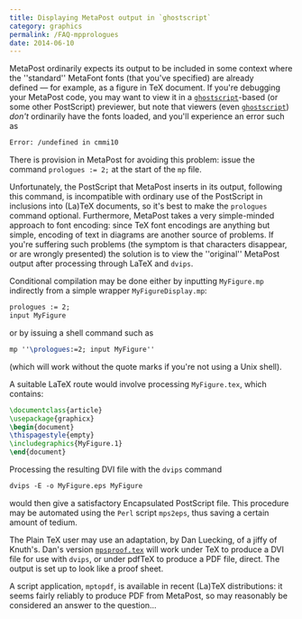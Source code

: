 ```yaml
---
title: Displaying MetaPost output in `ghostscript`
category: graphics
permalink: /FAQ-mpprologues
date: 2014-06-10
---
```


MetaPost ordinarily expects its output to be included in some context
where the ''standard'' MetaFont fonts (that you've specified) are already
defined&nbsp;&mdash; for example, as a figure in TeX document.  If you're
debugging your MetaPost code, you may want to view it in a
[`ghostscript`](https://www.ghostscript.com/)-based (or some
other PostScript) previewer, but note that viewers (even
[`ghostscript`](https://www.ghostscript.com/))
_don't_ ordinarily have the fonts loaded, and you'll experience
an error such as
```latex
Error: /undefined in cmmi10
```
There is provision in MetaPost for avoiding this problem: issue the
command `prologues := 2;` at the start of the `mp` file.

Unfortunately, the PostScript that MetaPost inserts in its output,
following this command, is incompatible with ordinary use of the
PostScript in inclusions into (La)TeX documents, so it's best to
make the `prologues` command optional.  Furthermore, MetaPost takes a
very simple-minded approach to font encoding: since TeX font
encodings are anything but simple, encoding of text in diagrams are
another source of problems.  If you're suffering such problems (the
symptom is that 
characters disappear, or are wrongly presented) the solution is
to view the ''original'' MetaPost output after processing through
LaTeX and `dvips`.

Conditional compilation may be done either
by inputting `MyFigure.mp` indirectly from a simple wrapper
`MyFigureDisplay.mp`:
```latex
prologues := 2;
input MyFigure
```
or by issuing a shell command such as
```latex
mp ''\prologues:=2; input MyFigure''
```
(which will work without the quote marks if you're not using a Unix
shell).

A suitable LaTeX route would involve processing
`MyFigure.tex`, which contains:
```latex
\documentclass{article}
\usepackage{graphicx}
\begin{document}
\thispagestyle{empty}
\includegraphics{MyFigure.1}
\end{document}
```
Processing the resulting DVI file with the `dvips`
command
```latex
dvips -E -o MyFigure.eps MyFigure
```
would then give a satisfactory Encapsulated PostScript file.  This
procedure may be automated using the `Perl` script
`mps2eps`, thus saving a certain amount of tedium.

The Plain TeX user may use an adaptation, by
Dan Luecking, of a jiffy of Knuth's.  Dan's version
[`mpsproof.tex`](https://ctan.org/pkg/obsolete) will work under
TeX to produce a DVI file for use with `dvips`, or
under pdfTeX to produce a PDF file, direct.  The output is
set up to look like a proof sheet.

A script application, `mptopdf`, is available in recent
(La)TeX distributions: it seems fairly reliably to produce
PDF from MetaPost, so may reasonably be considered an answer to
the question&hellip;

